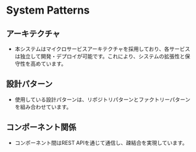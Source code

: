 # System Patterns

## アーキテクチャ
- 本システムはマイクロサービスアーキテクチャを採用しており、各サービスは独立して開発・デプロイが可能です。これにより、システムの拡張性と保守性を高めています。

## 設計パターン
- 使用している設計パターンは、リポジトリパターンとファクトリーパターンを組み合わせています。

## コンポーネント関係
- コンポーネント間はREST APIを通じて通信し、疎結合を実現しています。
